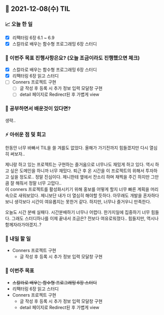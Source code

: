 ## 📆 2021-12-08(수) TIL

### 📈 오늘 한 일
- [x] 리팩터링 6장 6.1 ~ 6.9
- [x] 스칼라로 배우는 함수형 프로그래밍 6장 스터디

### 🦄 이번주 목표 진행사항은요? (오늘 조금이라도 진행했으면 체크)
- [x] 스칼라로 배우는 함수형 프로그래밍 6장 스터디
- [x] 리팩터링 6장 읽고 스터디
- [ ] Conners 프로젝트 구현
  - [ ] 글 작성 후 등록 시 추가 정보 입력 모달창 구현
  - [ ] detail 페이지로 Redirect된 후 가볍게 view

### 🤔 공부하면서 배운것이 있다면?
생략..

### ⚡ 아쉬운 점 및 회고
한동안 너무 바빠서 TIL을 쓸 겨를도 없었다. 올해가 가기전까지 힘들겠지만 다시 열심히 써보자..   

제니랑 하고 있는 프로젝트는 구현하는 즐거움으로 너무나도 재밌게 하고 있다. 역시 하고 싶은 도메인을 하니까 너무 재밌다. 퇴근 후 온 시간을 이 프로젝트의 위해서 투자하고 싶을 정도로.. 정말 진심이다. 제니한테 옆에서 잔소리 하며 채찍을 주긴 하지만 그만큼 잘 해줘서 정말 너무 고맙다..   
이 conners 프로젝트를 활성화시키기 위해 홍보를 어떻게 할지 너무 빠른 계획을 머리속으로 새워보았다. 제니보단 내가 더 열심히 해야할 듯하다. 아무래도 개발을 혼자하다보니 생각보다 시간이 여유롭지는 못한거 같다. 하지만, 너무나 즐거우니 만족한다.   

오늘도 시간 분배 실패다. 시간분배하기 너무나 어렵다. 한가지일에 집중하기 너무 힘들다. 그래도 스터디하나를 이제 끝내서 조금은? 전보다 여유로워졌다.. 힘들지만, 역시나 함께자라가야겠지..?

### 🚀 내일 할 일
- Conners 프로젝트 구현
  - 글 작성 후 등록 시 추가 정보 입력 모달창 구현

### 🎯 이번주 목표
- ~~스칼라로 배우는 함수형 프로그래밍 6장 스터디~~
- 리팩터링 6장 읽고 스터디
- Conners 프로젝트 구현
  - 글 작성 후 등록 시 추가 정보 입력 모달창 구현
  - detail 페이지로 Redirect된 후 가볍게 view
